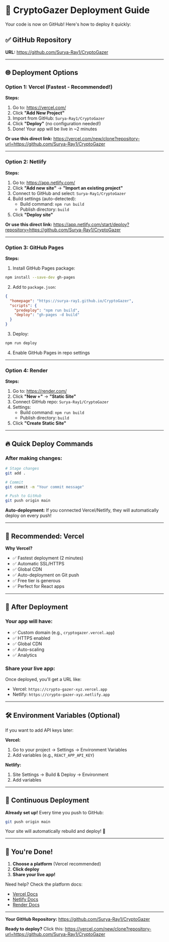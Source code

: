 # 🚀 CryptoGazer Deployment Guide

Your code is now on GitHub! Here's how to deploy it quickly:

## ✅ GitHub Repository
**URL:** https://github.com/Surya-Ray1/CryptoGazer

---

## 🌐 Deployment Options

### Option 1: Vercel (Fastest - Recommended!)

**Steps:**
1. Go to: https://vercel.com/
2. Click **"Add New Project"**
3. Import from GitHub: `Surya-Ray1/CryptoGazer`
4. Click **"Deploy"** (no configuration needed!)
5. Done! Your app will be live in ~2 minutes

**Or use this direct link:**
https://vercel.com/new/clone?repository-url=https://github.com/Surya-Ray1/CryptoGazer

---

### Option 2: Netlify

**Steps:**
1. Go to: https://app.netlify.com/
2. Click **"Add new site"** → **"Import an existing project"**
3. Connect to GitHub and select: `Surya-Ray1/CryptoGazer`
4. Build settings (auto-detected):
   - Build command: `npm run build`
   - Publish directory: `build`
5. Click **"Deploy site"**

**Or use this direct link:**
https://app.netlify.com/start/deploy?repository=https://github.com/Surya-Ray1/CryptoGazer

---

### Option 3: GitHub Pages

**Steps:**
1. Install GitHub Pages package:
```bash
npm install --save-dev gh-pages
```

2. Add to `package.json`:
```json
{
  "homepage": "https://surya-ray1.github.io/CryptoGazer",
  "scripts": {
    "predeploy": "npm run build",
    "deploy": "gh-pages -d build"
  }
}
```

3. Deploy:
```bash
npm run deploy
```

4. Enable GitHub Pages in repo settings

---

### Option 4: Render

**Steps:**
1. Go to: https://render.com/
2. Click **"New +"** → **"Static Site"**
3. Connect GitHub repo: `Surya-Ray1/CryptoGazer`
4. Settings:
   - Build command: `npm run build`
   - Publish directory: `build`
5. Click **"Create Static Site"**

---

## 🔥 Quick Deploy Commands

### After making changes:
```bash
# Stage changes
git add .

# Commit
git commit -m "Your commit message"

# Push to GitHub
git push origin main
```

**Auto-deployment:** If you connected Vercel/Netlify, they will automatically deploy on every push!

---

## 🎯 Recommended: Vercel

**Why Vercel?**
- ✅ Fastest deployment (2 minutes)
- ✅ Automatic SSL/HTTPS
- ✅ Global CDN
- ✅ Auto-deployment on Git push
- ✅ Free tier is generous
- ✅ Perfect for React apps

---

## 📱 After Deployment

### Your app will have:
- ✅ Custom domain (e.g., `cryptogazer.vercel.app`)
- ✅ HTTPS enabled
- ✅ Global CDN
- ✅ Auto-scaling
- ✅ Analytics

### Share your live app:
Once deployed, you'll get a URL like:
- Vercel: `https://crypto-gazer-xyz.vercel.app`
- Netlify: `https://crypto-gazer-xyz.netlify.app`

---

## 🛠 Environment Variables (Optional)

If you want to add API keys later:

**Vercel:**
1. Go to your project → Settings → Environment Variables
2. Add variables (e.g., `REACT_APP_API_KEY`)

**Netlify:**
1. Site Settings → Build & Deploy → Environment
2. Add variables

---

## 🔄 Continuous Deployment

**Already set up!** Every time you push to GitHub:
```bash
git push origin main
```

Your site will automatically rebuild and deploy! 🚀

---

## 🎉 You're Done!

1. **Choose a platform** (Vercel recommended)
2. **Click deploy**
3. **Share your live app!**

Need help? Check the platform docs:
- [Vercel Docs](https://vercel.com/docs)
- [Netlify Docs](https://docs.netlify.com/)
- [Render Docs](https://render.com/docs)

---

**Your GitHub Repository:** https://github.com/Surya-Ray1/CryptoGazer

**Ready to deploy?** Click this: https://vercel.com/new/clone?repository-url=https://github.com/Surya-Ray1/CryptoGazer
